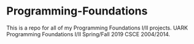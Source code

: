 # Programming-Foundations
This is a repo for all of my Programming Foundations I/II projects. UARK Programming Foundations I/II Spring/Fall 2019 CSCE 2004/2014.
